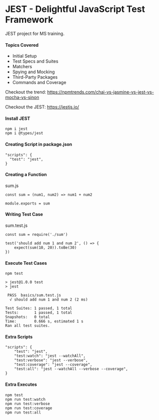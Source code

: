 # JEST - Delightful JavaScript Test Framework

JEST project for MS training.

#### Topics Covered

- Initial Setup
- Test Specs and Suites
- Matchers
- Spying and Mocking
- Third-Party Packages
- Commands and Coverage

Checkout the trend: https://npmtrends.com/chai-vs-jasmine-vs-jest-vs-mocha-vs-sinon

Checkout the JEST: https://jestjs.io/

#### Install JEST
```
npm i jest
npm i @types/jest
```

#### Creating Script in package.json
```
"scripts": {
  "test": "jest",
}
```

#### Creating a Function
sum.js
```
const sum = (num1, num2) => num1 + num2

module.exports = sum
```

#### Writing Test Case
sum.test.js
```
const sum = require('./sum')

test('should add num 1 and num 2', () => {
    expect(sum(10, 20)).toBe(30)
})
```

#### Execute Test Cases
```
npm test

> jest@1.0.0 test
> jest

 PASS  basics/sum.test.js
  √ should add num 1 and num 2 (2 ms)

Test Suites: 1 passed, 1 total
Tests:       1 passed, 1 total
Snapshots:   0 total
Time:        0.666 s, estimated 1 s
Ran all test suites.

```

#### Extra Scripts
```
"scripts": {
	"test": "jest",
	"test:watch": "jest --watchAll",
	"test:verbose": "jest --verbose",
	"test:coverage": "jest --coverage",
	"test:all": "jest --watchAll --verbose --coverage",
}
```

#### Extra Executes
```
npm test
npm run test:watch
npm run test:verbose
npm run test:coverage
npm run test:all
```
